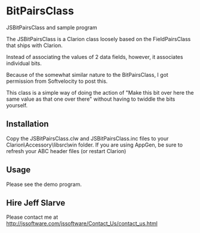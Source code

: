 # BitPairsClass
JSBitPairsClass and sample program

The JSBitPairsClass is a Clarion class loosely based on the FieldPairsClass that ships with Clarion. 

Instead of associating the values of 2 data fields, however, it associates individual bits.

Because of the somewhat similar nature to the BitPairsClass, I got permission from Softvelocity to post this.

This class is a simple way of doing the action of "Make this bit over here the same value as that one over there" without having to twiddle the bits yourself.

## Installation

Copy the JSBitPairsClass.clw and JSBitPairsClass.inc files to your Clarion\Accessory\libsrc\win folder. If you are using AppGen, be sure to refresh your ABC header files (or restart Clarion)

## Usage

Please see the demo program.

## Hire Jeff Slarve

Please contact me at http://jssoftware.com/jssoftware/Contact_Us/contact_us.html
